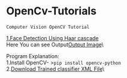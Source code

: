 # OpenCv-Tutorials
`Computer Vision OpenCV Tutorial`

[1.Face Detection Using Haar cascade](https://github.com/AasaiAlangaram/OpenCv-Tutorials/blob/master/Face%20detection/Face%20Detection%20using%20Haar%20Cascade%20OpenCv.py)\
Here You can see Output[Output Image](https://github.com/AasaiAlangaram/OpenCv-Tutorials/blob/master/Images/Face%20Detection%20Haar%20Cascade.PNG)\

Program Explanation:\
1.Install OpenCV- >`pip install opencv-python`\
2.[Download Trained classifier XML File]( https://raw.githubusercontent.com/opencv/opencv/master/data/haarcascades/haarcascade_frontalface_default.xml)\
